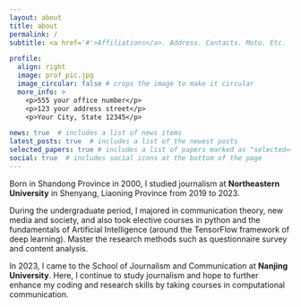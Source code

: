 ```yaml
---
layout: about
title: about
permalink: /
subtitle: <a href='#'>Affiliations</a>. Address. Contacts. Moto. Etc.

profile:
  align: right
  image: prof_pic.jpg
  image_circular: false # crops the image to make it circular
  more_info: >
    <p>555 your office number</p>
    <p>123 your address street</p>
    <p>Your City, State 12345</p>

news: true  # includes a list of news items
latest_posts: true  # includes a list of the newest posts
selected_papers: true # includes a list of papers marked as "selected={true}"
social: true  # includes social icons at the bottom of the page
---
```


Born in Shandong Province in 2000, I studied journalism at **Northeastern University** in Shenyang, Liaoning Province from 2019 to 2023.

During the undergraduate period, I majored in communication theory, new media and society, and also took elective courses in python and the fundamentals of Artificial Intelligence (around the TensorFlow framework of deep learning). Master the research methods such as questionnaire survey and content analysis.

In 2023, I came to the School of Journalism and Communication at **Nanjing University**. Here, I continue to study journalism and hope to further enhance my coding and research skills by taking courses in computational communication.
